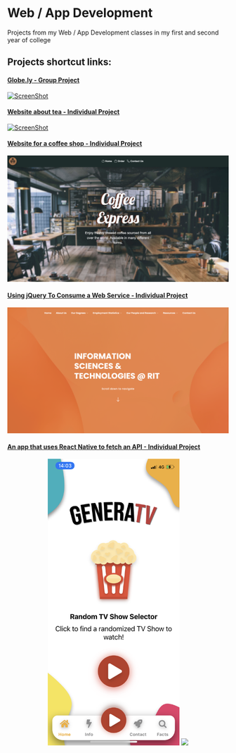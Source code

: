 # Web / App Development
Projects from my Web / App Development classes in my first and second year of college

## Projects shortcut links:

#### <a href="https://github.com/mateujcic/Web-Development/blob/main/Group">Globe.ly - Group Project</a>
<a href="https://github.com/mateujcic/Web-Development/blob/main/Group">![ScreenShot](https://github.com/mateujcic/Web-Development/blob/main/Group/assets/media/home1.png)</a>
#### <a href="https://github.com/mateujcic/Web-Development/blob/main/Individual">Website about tea - Individual Project</a>
<a href="https://github.com/mateujcic/Web-Development/blob/main/Individual">![ScreenShot](https://github.com/mateujcic/Web-Development/blob/main/Individual/assets/media/images/home1.png)</a>
#### <a href="https://github.com/mateujcic/Web-Development/blob/main/Project%201">Website for a coffee shop - Individual Project</a>
<a href="https://github.com/mateujcic/Web-Development/blob/main/Project%201">![ScreenShot](https://github.com/mateujcic/Web-Development/blob/main/Project%201/assets/images/home1.png)</a>
#### <a href="https://github.com/mateujcic/Web-Development/blob/main/Project%202">Using jQuery To Consume a Web Service - Individual Project</a>
<a href="https://github.com/mateujcic/Web-Development/blob/main/Project%202">![ScreenShot](https://github.com/mateujcic/Web-Development/blob/main/Project%202/assets/img/home1.png)</a>
#### <a href="https://github.com/mateujcic/Web-Development/blob/main/generatv">An app that uses React Native to fetch an API - Individual Project</a>
<div style="text-align: center;display: block;">
<a href="https://github.com/mateujcic/Web-Development/blob/main/generatv"><img src="https://github.com/mateujcic/Web-Development/blob/main/generatv/Screen%20Images/screen1.PNG" width="300"></a>
<a href="https://github.com/mateujcic/Web-Development/blob/main/generatv"><img src="https://github.com/mateujcic/Web-Development/blob/main/generatv/Screen%20Images/screen5.PNG" width="300"></a</div>
